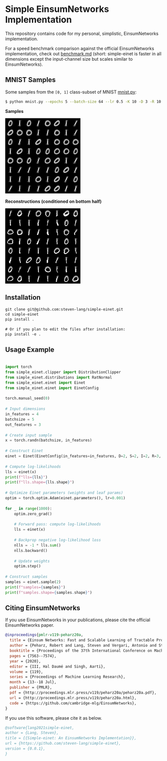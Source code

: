 # Simple EinsumNetworks Implementation

This repository contains code for my personal, simplistic, EinsumNetworks implementation.

For a speed benchmark comparison against the official EinsumNetworks implementation, check out [benchmark.md](./benchmark/benchmark.md) (short: simple-einet is faster in all dimensions except the input-channel size but scales similar to EinsumNetworks).

## MNIST Samples
Some samples from the `[0, 1]` class-subset of MNIST [mnist.py](./mnist.py):

``` sh
$ python mnist.py --epochs 5 --batch-size 64 --lr 0.5 -K 10 -D 3 -R 10 --device cuda --train
```

**Samples**

![MNIST Samples]( ./res/mnist-0-1-samples.png )

**Reconstructions (conditioned on bottom half)**

![MNIST Reconstructions]( ./res/mnist-0-1-rec.png )

## Installation

```shell
git clone git@github.com:steven-lang/simple-einet.git
cd simple-einet
pip install .

# Or if you plan to edit the files after installation:
pip install -e .
```

## Usage Example

```python

import torch
from simple_einet.clipper import DistributionClipper
from simple_einet.distributions import RatNormal
from simple_einet.einet import Einet
from simple_einet.einet import EinetConfig

torch.manual_seed(0)

# Input dimensions
in_features = 4
batchsize = 5
out_features = 3

# Create input sample
x = torch.randn(batchsize, in_features)

# Construct Einet
einet = Einet(EinetConfig(in_features=in_features, D=2, S=2, I=2, R=3, C=out_features, dropout=0.0, leaf_base_class=RatNormal, leaf_base_kwargs={"min_sigma": 1e-5, "max_sigma": 1.0},))

# Compute log-likelihoods
lls = einet(x)
print(f"lls={lls}")
print(f"lls.shape={lls.shape}")

# Optimize Einet parameters (weights and leaf params)
optim = torch.optim.Adam(einet.parameters(), lr=0.001)

for _ in range(1000):
    optim.zero_grad()

    # Forward pass: compute log-likelihoods
    lls = einet(x)

    # Backprop negative log-likelihood loss
    nlls = -1 * lls.sum()
    nlls.backward()

    # Update weights
    optim.step()

# Construct samples
samples = einet.sample(2)
print(f"samples={samples}")
print(f"samples.shape={samples.shape}")
```

## Citing EinsumNetworks

If you use EinsumNetworks in your publications, please cite the official EinsumNetworks paper.

```bibtex
@inproceedings{pmlr-v119-peharz20a,
  title = {Einsum Networks: Fast and Scalable Learning of Tractable Probabilistic Circuits},
  author = {Peharz, Robert and Lang, Steven and Vergari, Antonio and Stelzner, Karl and Molina, Alejandro and Trapp, Martin and Van Den Broeck, Guy and Kersting, Kristian and Ghahramani, Zoubin},
  booktitle = {Proceedings of the 37th International Conference on Machine Learning},
  pages = {7563--7574},
  year = {2020},
  editor = {III, Hal Daumé and Singh, Aarti},
  volume = {119},
  series = {Proceedings of Machine Learning Research},
  month = {13--18 Jul},
  publisher = {PMLR},
  pdf = {http://proceedings.mlr.press/v119/peharz20a/peharz20a.pdf},
  url = {http://proceedings.mlr.press/v119/peharz20a.html},
  code = {https://github.com/cambridge-mlg/EinsumNetworks},
}
```

If you use this software, please cite it as below.

``` bibtex
@software{lang2021simple-einet,
author = {Lang, Steven},
title = {{Simple-einet: An EinsumNetworks Implementation}},
url = {https://github.com/steven-lang/simple-einet},
version = {0.0.1},
}
```
